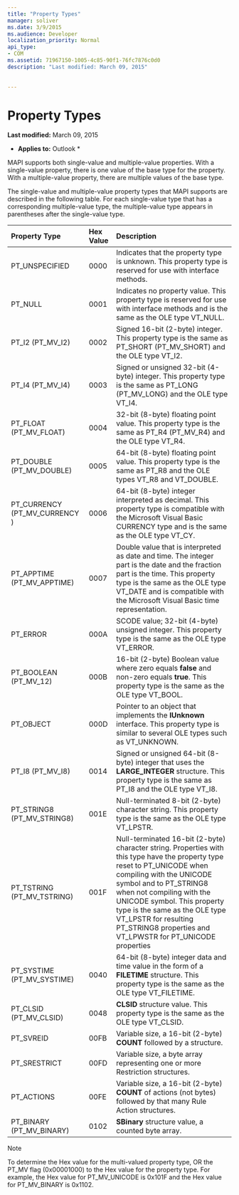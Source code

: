 ```yaml
---
title: "Property Types"
manager: soliver
ms.date: 3/9/2015
ms.audience: Developer
localization_priority: Normal
api_type:
- COM
ms.assetid: 71967150-1005-4c85-90f1-76fc7876c0d0
description: "Last modified: March 09, 2015"
 
 
---
```


# Property Types

 **Last modified:** March 09, 2015 
  
 * **Applies to:** Outlook * 
  
MAPI supports both single-value and multiple-value properties. With a single-value property, there is one value of the base type for the property. With a multiple-value property, there are multiple values of the base type. 
  
The single-value and multiple-value property types that MAPI supports are described in the following table. For each single-value type that has a corresponding multiple-value type, the multiple-value type appears in parentheses after the single-value type.
  
|**Property Type**|**Hex Value**|**Description**|
|:-----|:-----|:-----|
|PT_UNSPECIFIED  <br/> |0000  <br/> |Indicates that the property type is unknown. This property type is reserved for use with interface methods.  <br/> |
|PT_NULL  <br/> |0001  <br/> |Indicates no property value. This property type is reserved for use with interface methods and is the same as the OLE type VT_NULL.  <br/> |
|PT_I2 (PT_MV_I2)  <br/> |0002  <br/> |Signed 16-bit (2-byte) integer. This property type is the same as PT_SHORT (PT_MV_SHORT) and the OLE type VT_I2.  <br/> |
|PT_I4 (PT_MV_I4)  <br/> |0003  <br/> |Signed or unsigned 32-bit (4-byte) integer. This property type is the same as PT_LONG (PT_MV_LONG) and the OLE type VT_I4.  <br/> |
|PT_FLOAT (PT_MV_FLOAT)  <br/> |0004  <br/> |32-bit (8-byte) floating point value. This property type is the same as PT_R4 (PT_MV_R4) and the OLE type VT_R4.  <br/> |
|PT_DOUBLE (PT_MV_DOUBLE)  <br/> |0005  <br/> |64-bit (8-byte) floating point value. This property type is the same as PT_R8 and the OLE types VT_R8 and VT_DOUBLE.  <br/> |
|PT_CURRENCY (PT_MV_CURRENCY )  <br/> |0006  <br/> |64-bit (8-byte) integer interpreted as decimal. This property type is compatible with the Microsoft Visual Basic CURRENCY type and is the same as the OLE type VT_CY.  <br/> |
|PT_APPTIME (PT_MV_APPTIME)  <br/> |0007  <br/> |Double value that is interpreted as date and time. The integer part is the date and the fraction part is the time. This property type is the same as the OLE type VT_DATE and is compatible with the Microsoft Visual Basic time representation.  <br/> |
|PT_ERROR  <br/> |000A  <br/> |SCODE value; 32-bit (4-byte) unsigned integer. This property type is the same as the OLE type VT_ERROR.  <br/> |
|PT_BOOLEAN (PT_MV_12)  <br/> |000B  <br/> |16-bit (2-byte) Boolean value where zero equals **false** and non-zero equals **true**. This property type is the same as the OLE type VT_BOOL.  <br/> |
|PT_OBJECT  <br/> |000D  <br/> |Pointer to an object that implements the **IUnknown** interface. This property type is similar to several OLE types such as VT_UNKNOWN.  <br/> |
|PT_I8 (PT_MV_I8)  <br/> |0014  <br/> |Signed or unsigned 64-bit (8-byte) integer that uses the **LARGE_INTEGER** structure. This property type is the same as PT_I8 and the OLE type VT_I8.  <br/> |
|PT_STRING8 (PT_MV_STRING8)  <br/> |001E  <br/> |Null-terminated 8-bit (2-byte) character string. This property type is the same as the OLE type VT_LPSTR.  <br/> |
|PT_TSTRING (PT_MV_TSTRING)  <br/> |001F  <br/> |Null-terminated 16-bit (2-byte) character string. Properties with this type have the property type reset to PT_UNICODE when compiling with the UNICODE symbol and to PT_STRING8 when not compiling with the UNICODE symbol. This property type is the same as the OLE type VT_LPSTR for resulting PT_STRING8 properties and VT_LPWSTR for PT_UNICODE properties  <br/> |
|PT_SYSTIME (PT_MV_SYSTIME)  <br/> |0040  <br/> |64-bit (8-byte) integer data and time value in the form of a **FILETIME** structure. This property type is the same as the OLE type VT_FILETIME.  <br/> |
|PT_CLSID (PT_MV_CLSID)  <br/> |0048  <br/> |**CLSID** structure value. This property type is the same as the OLE type VT_CLSID.  <br/> |
|PT_SVREID  <br/> |00FB  <br/> |Variable size, a 16-bit (2-byte) **COUNT** followed by a structure.  <br/> |
|PT_SRESTRICT  <br/> |00FD  <br/> |Variable size, a byte array representing one or more Restriction structures.  <br/> |
|PT_ACTIONS  <br/> |00FE  <br/> |Variable size, a 16-bit (2-byte) **COUNT** of actions (not bytes) followed by that many Rule Action structures.  <br/> |
|PT_BINARY (PT_MV_BINARY)  <br/> |0102  <br/> |**SBinary** structure value, a counted byte array.  <br/> |
   
> [!NOTE]
> To determine the Hex value for the multi-valued property type, OR the PT_MV flag (0x00001000) to the Hex value for the property type. For example, the Hex value for PT_MV_UNICODE is 0x101F and the Hex value for PT_MV_BINARY is 0x1102. 
  


